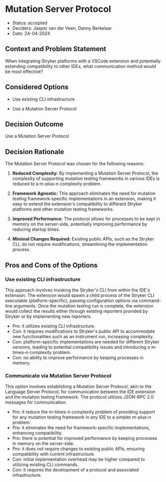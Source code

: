 # Mutation Server Protocol

* Status: accepted
* Deciders: Jasper van der Veen, Danny Berkelaar
* Date: 24-04-2024

## Context and Problem Statement

When integrating Stryker platforms with a VSCode extension and potentially extending compatibility to other IDEs, what communication method would be most effective?

## Considered Options

* Use existing CLI infrastructure
    
* Use a Mutation Server Protocol

## Decision Outcome
Use a Mutation Server Protocol

## Decision Rationale 
The Mutation Server Protocol was chosen for the following reasons:

1. **Reduced Complexity:** By implementing a Mutation Server Protocol, the complexity of supporting mutation testing frameworks in various IDEs is reduced to a m-plus-n complexity problem.
  
2. **Framework Agnostic:** This approach eliminates the need for mutation testing framework-specific implementations in an extension, making it easy to extend the extension's compatibility to different Stryker platforms and other mutation testing frameworks.
  
3. **Improved Performance:** The protocol allows for processes to be kept in memory on the server-side, potentially improving performance by reducing startup times.

4. **Minimal Changes Required:** Existing public APIs, such as the Stryker CLI, do not require modifications, streamlining the implementation process.

## Pros and Cons of the Options

### Use existing CLI infrastructure
This approach involves invoking the Stryker's CLI from within the IDE's extension. The extension would spawn a child process of the Stryker CLI executable (platform-specific), passing configuration options via command-line arguments. Once the mutation testing run is complete, the extension would collect the results either through existing reporters provided by Stryker or by implementing new reporters.

* Pro: it utilizes existing CLI infrastructure.
* Con: it requires modifications to Stryker's public API to accommodate new functionalities such as an instrument run, increasing complexity.
* Con: platform-specific implementations are needed for different Stryker versions, leading to potential compatibility issues and introducing a m-times-n complexity problem.
* Con: no ability to improve performance by keeping processes in memory.

### Communicate via Mutation Server Protocol

This option involves establishing a Mutation Server Protocol, akin to the Language Server Protocol, for communication between the IDE extension and the mutation testing framework. The protocol utilizes JSON-RPC 2.0 messages for communication. 

* Pro: it reduce the m-times-n complexity problem of providing support for any mutation testing framework in any IDE to a simpler m-plus-n problem.
* Pro: it eliminates the need for framework-specific implementations, enhancing compatibility.
* Pro: there is potential for improved performance by keeping processes in memory on the server-side.
* Pro: it does not require changes to existing public APIs, ensuring compatibility with current infrastructure.
* Con: initial implementation overhead may be higher compared to utilizing existing CLI commands.
* Con: it requires the development of a protocol and associated infrastructure.